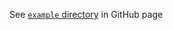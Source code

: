 See [`example` directory](https://github.com/rk0cc/device_vendor_info/tree/main/example) in GitHub page
